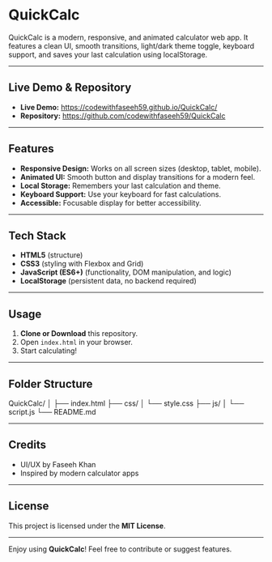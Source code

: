 # QuickCalc

QuickCalc is a modern, responsive, and animated calculator web app. It features a clean UI, smooth transitions, light/dark theme toggle, keyboard support, and saves your last calculation using localStorage.

---

## Live Demo & Repository

-   **Live Demo:** https://codewithfaseeh59.github.io/QuickCalc/
-   **Repository:** https://github.com/codewithfaseeh59/QuickCalc

---

## Features

-   **Responsive Design:** Works on all screen sizes (desktop, tablet, mobile).
-   **Animated UI:** Smooth button and display transitions for a modern feel.
-   **Local Storage:** Remembers your last calculation and theme.
-   **Keyboard Support:** Use your keyboard for fast calculations.
-   **Accessible:** Focusable display for better accessibility.

---

## Tech Stack

-   **HTML5** (structure)
-   **CSS3** (styling with Flexbox and Grid)
-   **JavaScript (ES6+)** (functionality, DOM manipulation, and logic)
-   **LocalStorage** (persistent data, no backend required)

---

## Usage

1.  **Clone or Download** this repository.
2.  Open `index.html` in your browser.
3.  Start calculating!

---

## Folder Structure

QuickCalc/
│
├── index.html
├── css/
│   └── style.css
├── js/
│   └── script.js
└── README.md

---

## Credits

-   UI/UX by Faseeh Khan
-   Inspired by modern calculator apps

---

## License

This project is licensed under the **MIT License**.

---

Enjoy using **QuickCalc**!
Feel free to contribute or suggest features.